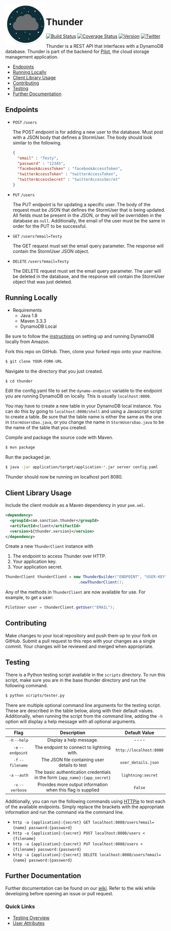 <img align="left" src="application/src/main/resources/logo.png">

# Thunder
[![Build Status](https://travis-ci.org/RohanNagar/thunder.svg?branch=master)](https://travis-ci.org/RohanNagar/thunder)
[![Coverage Status](https://coveralls.io/repos/github/RohanNagar/thunder/badge.svg?branch=master)](https://coveralls.io/github/RohanNagar/thunder?branch=master)
[![Version](https://img.shields.io/badge/version-v0.4.1-7f8c8d.svg)](https://github.com/RohanNagar/thunder/releases)
[![Twitter](https://img.shields.io/badge/twitter-%40RohanNagar22-00aced.svg)](http://twitter.com/RohanNagar22)

Thunder is a REST API that interfaces with a DynamoDB database. Thunder is part of the backend for [Pilot](https://github.com/RohanNagar/pilot-osx), the cloud storage management application.

* [Endpoints](#endpoints)
* [Running Locally](#running-locally)
* [Client Library Usage](#client-library-usage)
* [Contributing](#contributing)
* [Testing](#testing)
* [Further Documentation](#further-documentation)

## Endpoints
- `POST` `/users`
  
  The POST endpoint is for adding a new user to the database. Must post with a JSON body that defines a StormUser. The body should look similar to the following.

  ```json
  {
    "email" : "Testy",
    "password" : "12345",
    "facebookAccessToken" : "facebookAccessToken",
    "twitterAccessToken" : "twitterAccessToken",
    "twitterAccessSecret" : "twitterAccessSecret"
  }
  ```
  
- `PUT` `/users`

  The PUT endpoint is for updating a specific user. The body of the request must be JSON that defines the StormUser that is being updated. All fields must be present in the JSON, or they will be overridden in the database as `null`. Additionally, the email of the user must be the same in order for the PUT to be successful.
  
- `GET` `/users?email=Testy`
  
  The GET request must set the email query parameter. The response will contain the StormUser JSON object.

- `DELETE` `/users?email=Testy`

  The DELETE request must set the email query parameter. The user will be deleted in the database, and the response will contain the StormUser object that was just deleted.

## Running Locally
- Requirements
  - Java 1.8
  - Maven 3.3.3
  - DynamoDB Local

Be sure to follow the [instructions](http://docs.aws.amazon.com/amazondynamodb/latest/developerguide/Tools.DynamoDBLocal.html) on setting up and running DynamoDB locally from Amazon.

Fork this repo on GitHub. Then, clone your forked repo onto your machine.

```bash
$ git clone YOUR-FORK-URL
```

Navigate to the directory that you just created.

```bash
$ cd thunder
```

Edit the config.yaml file to set the `dynamo-endpoint` variable to the endpoint you are running DynamoDB on locally. This is usually `localhost:8000`.

You may have to create a new table in your DynamoDB local instance. You can do this by going to `localhost:8000/shell` and using a Javascript script to create a table. Be sure that the table name is either the same as the one in `StormUsersDao.java`, or you change the name in `StormUsersDao.java` to be the name of the table that you created.

Compile and package the source code with Maven.

```bash
$ mvn package
```

Run the packaged jar.

```bash
$ java -jar application/target/application-*.jar server config.yaml
```

Thunder should now be running on localhost port 8080.

## Client Library Usage

Include the client module as a Maven dependency in your `pom.xml`.

```xml
<dependency>
  <groupId>com.sanction.thunder</groupId>
  <artifactId>client</artifactId>
  <version>${thunder.version}</version>
</dependency>
```

Create a new `ThunderClient` instance with
  1. The endpoint to access Thunder over HTTP.
  2. Your application key.
  3. Your application secret.

```java
ThunderClient thunderClient = new ThunderBuilder("ENDPOINT", "USER-KEY", "USER_SECRET")
                                .newThunderClient();
```

Any of the methods in `ThunderClient` are now available for use. For example, to get a user:

```java
PilotUser user = thunderClient.getUser("EMAIL");
```

## Contributing
Make changes to your local repository and push them up to your fork on GitHub.
Submit a pull request to this repo with your changes as a single commit.
Your changes will be reviewed and merged when appropriate.

## Testing
There is a Python testing script available in the `scripts` directory.
To run this script, make sure you are in the base thunder directory and run the following command.

```bash
$ python scripts/tester.py
```

There are multiple optional command line arguments for the testing script. These are described in the table below, along with their default values. Additionally, when running the script from the command line, adding the `-h` option will display a help message with all optional arguments.

|        Flag        |                                                  Description                                                  |      Default Value      |
|:------------------:|:-------------------------------------------------------------------------------------------------------------:|:-----------------------:|
|    `-h` `--help`   |                                            Display a help message.                                            |           ----          |
|  `-e` `--endpoint` |                                   The endpoint to connect to lightning with.                                  | `http://localhost:8080` |
|  `-f` `--filename` |                                       The JSON file containing user details to test                           |   `user_details.json`   |
|    `-a` `--auth`   |                   The basic authentication credentials in the form `{app_name}:{app_secret}`                  |    `lightning:secret`   |
| `-v` `--verbose`   |                          Provides more output information when this flag is supplied                          |          `False`        |


Additionally, you can run the following commands using [HTTPie](https://github.com/jkbrzt/httpie) to test each of the available endpoints.
Simply replace the brackets with the appropriate information and run the command via the command line.

- `http -a {application}:{secret} GET localhost:8080/users?email={name} password:{password}`
- `http -a {application}:{secret} POST localhost:8080/users < {filename}`
- `http -a {application}:{secret} PUT localhost:8080/users < {filename} password:{password}`
- `http -a {application}:{secret} DELETE localhost:8080/users?email={name} password:{password}`

## Further Documentation
Further documentation can be found on our [wiki](https://github.com/RohanNagar/thunder/wiki).
Refer to the wiki while developing before opening an issue or pull request.

### Quick Links
* [Testing Overview](https://github.com/RohanNagar/thunder/wiki/Testing-Overview)
* [User Attributes](https://github.com/RohanNagar/thunder/wiki/User-Attributes)